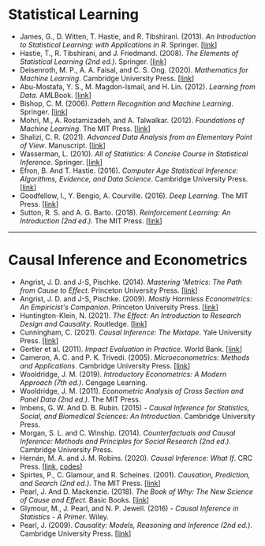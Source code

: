 # Statistical Learning

- James, G., D. Witten, T. Hastie, and R. Tibshirani. (2013). *An Introduction to Statistical Learning: with Applications in R*. Springer. [[link](http://www-bcf.usc.edu/~gareth/ISL/)]
- Hastie, T., R. Tibshirani, and J. Friedmand. (2008). *The Elements of Statistical Learning (2nd ed.)*. Springer. [[link](https://web.stanford.edu/~hastie/ElemStatLearn)]
- Deisenroth, M. P., A. A. Faisal, and C. S. Ong. (2020). *Mathematics for Machine Learning*. Cambridge University Press. [[link](https://mml-book.github.io/)]
- Abu-Mostafa, Y. S., M. Magdon-Ismail, and H. Lin. (2012). *Learning from Data*. AMLBook. [[link](https://work.caltech.edu/telecourse.html)]
- Bishop, C. M. (2006). *Pattern Recognition and Machine Learning*. Springer. [[link](https://www.microsoft.com/en-us/research/uploads/prod/2006/01/Bishop-Pattern-Recognition-and-Machine-Learning-2006.pdf)]
- Mohri, M., A. Rostamizadeh, and A. Talwalkar. (2012). *Foundations of Machine Learning*. The MIT Press. [[link](https://cs.nyu.edu/~mohri/mlbook/)]
- Shalizi, C. R. (2021). *Advanced Data Analysis from an Elementary Point of View*. Manuscript. [[link](https://www.stat.cmu.edu/~cshalizi/ADAfaEPoV/)]
- Wasserman, L. (2010). *All of Statistics: A Concise Course in Statistical Inference*. Springer. [[link](https://www.stat.cmu.edu/~larry/all-of-statistics/index.html)]
- Efron, B. And T. Hastie. (2016). *Computer Age Statistical Inference: Algorithms, Evidence, and Data Science*. Cambridge University Press. [[link](https://hastie.su.domains/CASI/)]
- Goodfellow, I., Y. Bengio, A. Courville. (2016). *Deep Learning*. The MIT Press. [[link](https://www.deeplearningbook.org/)]
- Sutton, R. S. and A. G. Barto. (2018). *Reinforcement Learning: An Introduction (2nd ed.)*. The MIT Press. [[link](http://www.incompleteideas.net/book/the-book-2nd.html)]

---

# Causal Inference and Econometrics

- Angrist, J. D. and J-S, Pischke. (2014). *Mastering 'Metrics: The Path from Cause to Effect*. Princeton University Press. [[link](https://www.masteringmetrics.com/)]
- Angrist, J. D. and J-S, Pischke. (2009). *Mostly Harmless Econometrics: An Empiricist's Companion*. Princeton University Press. [[link](https://www.mostlyharmlesseconometrics.com/)]
- Huntington-Klein, N. (2021). *The Effect: An Introduction to Research Design and Causality*. Routledge. [[link](https://theeffectbook.net/ch-Matching.html)]
- Cunningham, C. (2021). *Causal Inference: The Mixtape*. Yale University Press. [[link](https://mixtape.scunning.com/index.html)]
- Gertler et al. (2011). *Impact Evaluation in Practice*. World Bank. [[link](https://openknowledge.worldbank.org/handle/10986/2550)]
- Cameron, A. C. and P. K. Trivedi. (2005). *Microeconometrics: Methods and Applications*. Cambridge University Press. [[link](http://cameron.econ.ucdavis.edu/mmabook/mma.html)]
- Wooldridge, J. M. (2019). *Introductory Econometrics: A Modern Approach (7th ed.)*. Cengage Learning.
- Wooldridge, J. M. (2011). *Econometric Analysis of Cross Section and Panel Data (2nd ed.)*. The MIT Press.
- Imbens, G. W. And D. B. Rubin. (2015) - *Causal Inference for Statistics, Social, and Biomedical Sciences: An Introduction*. Cambridge University Press.
- Morgan, S. L. and C. Winship. (2014). *Counterfactuals and Causal Inference: Methods and Principles for Social Research (2nd ed.)*. Cambridge University Press.
- Hernán, M. A. and J. M. Robins. (2020). *Causal Inference: What If*. CRC Press. [[link](https://www.hsph.harvard.edu/miguel-hernan/causal-inference-book), [codes](https://remlapmot.github.io/cibookex-r/)]
- Spirtes, P., C. Glamour, and R. Scheines. (2001). *Causation, Prediction, and Search (2nd ed.)*. The MIT Press. [[link](https://www.cs.cmu.edu/afs/cs.cmu.edu/project/learn-43/lib/photoz/.g/web/.g/scottd/fullbook.pdf)]
- Pearl, J. And D. Mackenzie. (2018). *The Book of Why: The New Science of Cause and Effect*. Basic Books. [[link](http://bayes.cs.ucla.edu/WHY/)]
- Glymour, M., J. Pearl, and N. P. Jewell. (2016) - *Causal Inference in Statistics - A Primer*. Wiley. 
- Pearl, J. (2009). *Causality: Models, Reasoning and Inference (2nd ed.)*. Cambridge University Press. [[link](http://bayes.cs.ucla.edu/BOOK-2K/)]



